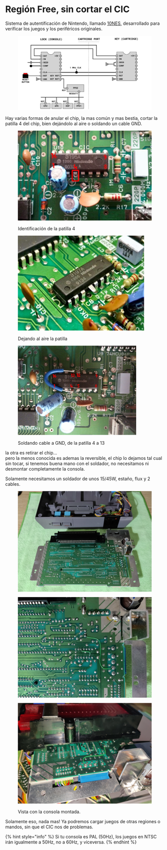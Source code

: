 # Región Free, sin cortar el CIC

Sistema de autentificación de Nintendo, llamado [10NES](https://es.wikipedia.org/wiki/10NES), desarrollado para verificar los juegos y los periféricos originales.

<figure><img src="../.gitbook/assets/image (24).png" alt=""><figcaption></figcaption></figure>

Hay varias formas de anular el chip, la mas común y mas bestia, cortar la patilla 4 del chip, bien dejándolo al aire o soldando un cable GND.&#x20;

<figure><img src="../.gitbook/assets/image (25).png" alt=""><figcaption><p>Identificación de la patilla 4</p></figcaption></figure>

<figure><img src="../.gitbook/assets/image (26).png" alt=""><figcaption><p>Dejando al aire la patilla</p></figcaption></figure>

<figure><img src="../.gitbook/assets/image (28).png" alt="" width="375"><figcaption><p>Soldando cable a GND, de la patilla 4 a 13</p></figcaption></figure>

la otra es retirar el chip... \
pero la menos conocida es ademas la reversible, el chip lo dejamos tal cual sin tocar, si tenemos buena mano con el soldador, no necesitamos ni desmontar completamente la consola.&#x20;

Solamente necesitamos un soldador de unos 15/45W, estaño, flux y 2 cables.

<figure><img src="../.gitbook/assets/image (31).png" alt=""><figcaption></figcaption></figure>

<figure><img src="../.gitbook/assets/image (29).png" alt=""><figcaption></figcaption></figure>

<figure><img src="../.gitbook/assets/image (30).png" alt=""><figcaption><p>Vista con la consola montada.</p></figcaption></figure>

Solamente eso, nada mas! Ya podremos cargar juegos de otras regiones o mandos, sin que el CIC nos de problemas.&#x20;

{% hint style="info" %}
Si tu consola es PAL (50Hz), los juegos en NTSC irán igualmente a 50Hz, no a 60Hz, y viceversa.&#x20;
{% endhint %}
